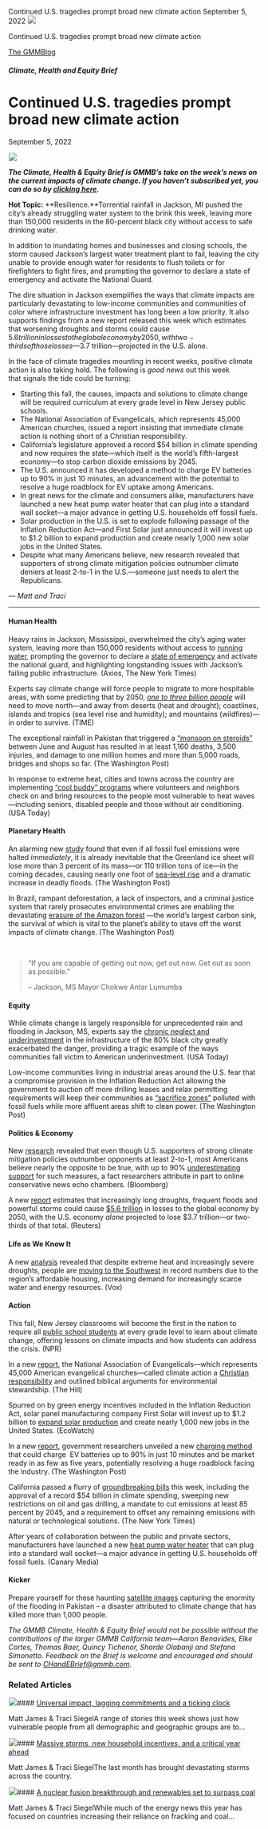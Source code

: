 



Continued U.S. tragedies prompt broad new climate action
September 5, 2022
![](data:image/gif;base64,R0lGODlhAQABAAAAACH5BAEKAAEALAAAAAABAAEAAAICTAEAOw==)![](https://www.gmmb.com/wp-content/uploads/2022/09/Picture1.png)



Continued U.S. tragedies prompt broad new climate action





 [The GMMBlog](/blog/)



##### Climate, Health and Equity Brief

 Continued U.S. tragedies prompt broad new climate action
========================================================


September 5, 2022



![](data:image/gif;base64,R0lGODlhAQABAAAAACH5BAEKAAEALAAAAAABAAEAAAICTAEAOw==)![](https://www.gmmb.com/wp-content/uploads/2022/09/Picture1-552x522.png) 


***The Climate, Health & Equity Brief is GMMB’s take on the week’s news on the current impacts of climate change. If you haven’t subscribed yet, you can do so by [clicking here](https://mailchimp.us4.list-manage.com/subscribe?u=f2f8c4bdabe1a2a83f914e813&id=4a13a601e2).***


**Hot Topic:** **Resilience.**Torrential rainfall in Jackson, MI pushed the city’s already struggling water system to the brink this week, leaving more than 150,000 residents in the 80-percent black city without access to safe drinking water.


In addition to inundating homes and businesses and closing schools, the storm caused Jackson’s largest water treatment plant to fail, leaving the city unable to provide enough water for residents to flush toilets or for firefighters to fight fires, and prompting the governor to declare a state of emergency and activate the National Guard.


The dire situation in Jackson exemplifies the ways that climate impacts are particularly devastating to low-income communities and communities of color where infrastructure investment has long been a low priority. It also supports findings from a new report released this week which estimates that worsening droughts and storms could cause $5.6 trillion in losses to the global economy by 2050, with two-thirds of those losses—$3.7 trillion—projected in the U.S. alone.


In the face of climate tragedies mounting in recent weeks, positive climate action is also taking hold. The following is *good news* out this week that signals the tide could be turning:



* Starting this fall, the causes, impacts and solutions to climate change will be required curriculum at every grade level in New Jersey public schools.
* The National Association of Evangelicals, which represents 45,000 American churches, issued a report insisting that immediate climate action is nothing short of a Christian responsibility.
* California’s legislature approved a record $54 billion in climate spending and now requires the state—which itself is the world’s fifth-largest economy—to stop carbon dioxide emissions by 2045.
* The U.S. announced it has developed a method to charge EV batteries up to 90% in just 10 minutes, an advancement with the potential to resolve a huge roadblock for EV uptake among Americans.
* In great news for the climate and consumers alike, manufacturers have launched a new heat pump water heater that can plug into a standard wall socket—a major advance in getting U.S. households off fossil fuels.
* Solar production in the U.S. is set to explode following passage of the Inflation Reduction Act—and First Solar just announced it will invest up to $1.2 billion to expand production and create nearly 1,000 new solar jobs in the United States.
* Despite what many Americans believe, new research revealed that supporters of strong climate mitigation policies outnumber climate deniers at least 2-to-1 in the U.S.—someone just needs to alert the Republicans.



*— Matt and Traci*




---


#### Human Health




Heavy rains in Jackson, Mississippi, overwhelmed the city’s aging water system, leaving more than 150,000 residents without access to [running water](https://www.axios.com/2022/08/30/jackson-mississippi-water-crisis-flooding), prompting the governor to declare a [state of emergency](https://www.nytimes.com/2022/08/30/us/mississippi-jackson-water.html) and activate the national guard, and highlighting longstanding issues with Jackson’s failing public infrastructure. (Axios, The New York Times)


Experts say climate change will force people to migrate to more hospitable areas, with some predicting that by 2050, [*one to three billion people*](https://time.com/6209432/climate-change-where-we-will-live/) will need to move north—and away from deserts (heat and drought); coastlines, islands and tropics (sea level rise and humidity); and mountains (wildfires)—in order to survive. (TIME)


The exceptional rainfall in Pakistan that triggered a [“monsoon on steroids”](https://www.washingtonpost.com/climate-environment/2022/08/31/monsoon-pakistan-flooding-explainer/) between June and August has resulted in at least 1,160 deaths, 3,500 injuries, and damage to one million homes and more than 5,000 roads, bridges and shops so far. (The Washington Post)


In response to extreme heat, cities and towns across the country are implementing [“cool buddy” programs](https://www.usatoday.com/story/news/nation/2022/08/28/climate-change-extreme-heat-cool-buddy/7887403001/) where volunteers and neighbors check on and bring resources to the people most vulnerable to heat waves—including seniors, disabled people and those without air conditioning. (USA Today)




#### Planetary Health



An alarming new [study](https://www.nature.com/articles/s41558-022-01441-2) found that even if all fossil fuel emissions were halted *immediately*, it is already inevitable that the Greenland ice sheet will lose more than 3 percent of its mass—or 110 trillion tons of ice—in the coming decades, causing nearly one foot of [sea-level rise](https://www.washingtonpost.com/climate-environment/2022/08/29/greenland-ice-sheet-sea-level/) and a dramatic increase in deadly floods. (The Washington Post)


In Brazil, rampant deforestation, a lack of inspectors, and a criminal justice system that rarely prosecutes environmental crimes are enabling the devastating [erasure of the Amazon forest](https://www.washingtonpost.com/world/interactive/2022/brazil-amazon-deforestation-enforcement/?utm_campaign=wp_post_most&utm_medium=email&utm_source=newsletter&wpisrc=nl_most&itid=hp-top-table-main&carta-url=https%3A%2F%2Fs2.washingtonpost.com%2Fcar-ln-tr%2F37c986d%2F630e36911930ae1d206f986f%2F59725f55ade4e21a847bf6dc%2F8%2F70%2F630e36911930ae1d206f986f&wp_cu=cce17d16a172271de3adb27dcc8dc7fa%7C48B01CE2B622458AE0530100007FB2EB) —the world’s largest carbon sink, the survival of which is vital to the planet’s ability to stave off the worst impacts of climate change. (The Washington Post)


 




> “If you are capable of getting out now, get out now. Get out as soon as possible.”
> 
> 
> – Jackson, MS Mayor Chokwe Antar Lumumba
> 
> 


#### Equity



While climate change is largely responsible for unprecedented rain and flooding in Jackson, MS, experts say the [chronic neglect and underinvestment](https://www.usatoday.com/story/news/nation/2022/08/31/jackson-mississippi-water-crisis-disinvestment/7940213001/) in the infrastructure of the 80% black city greatly exacerbated the danger, providing a tragic example of the ways communities fall victim to American underinvestment. (USA Today)


Low-income communities living in industrial areas around the U.S. fear that a compromise provision in the Inflation Reduction Act allowing the government to auction off more drilling leases and relax permitting requirements will keep their communities as [“sacrifice zones”](https://www.washingtonpost.com/climate-environment/2022/08/27/climate-permitting-sacrifice-zone/) polluted with fossil fuels while more affluent areas shift to clean power. (The Washington Post)



#### Politics & Economy



New [research](https://www.nature.com/articles/s41467-022-32412-y) revealed that even though U.S. supporters of strong climate mitigation policies outnumber opponents at least 2-to-1, most Americans believe nearly the opposite to be true, with up to 90% [underestimating support](https://www.bloomberg.com/news/articles/2022-08-29/climate-change-laws-are-twice-as-popular-as-americans-think) for such measures, a fact researchers attribute in part to online conservative news echo chambers. (Bloomberg)


A new [report](https://aquanomics.ghd.com/) estimates that increasingly long droughts, frequent floods and powerful storms could cause [$5.6 trillion](https://www.reuters.com/business/environment/floods-other-water-related-disasters-could-cost-economy-56-trillion-by-2050-2022-08-29/) in losses to the global economy by 2050, with the U.S. economy *alone* projected to lose $3.7 trillion—or two-thirds of that total. (Reuters)



#### Life as We Know It



A new [analysis](https://eig.org/drought-conditions-snapshot/) revealed that despite extreme heat and increasingly severe droughts, people are [moving to the Southwest](https://www.vox.com/2022/8/28/23322006/climate-change-heat-wave-phoenix-drought-housing-population) in record numbers due to the region’s affordable housing, increasing demand for increasingly scarce water and energy resources. (Vox)



#### Action



This fall, New Jersey classrooms will become the first in the nation to require all [public school students](https://www.npr.org/2022/08/28/1119840578/public-school-teachers-in-new-jersey-add-climate-change-to-curriculum) at every grade level to learn about climate change, offering lessons on climate impacts and how students can address the crisis. (NPR)


In a new [report](https://www.nae.org/wp-content/uploads/2022/08/LovingTheLeastOfThese_0822_FINAL_Pages.pdf), the National Association of Evangelicals—which represents 45,000 American evangelical churches—called climate action a [Christian responsibility](https://thehill.com/policy/3621459-major-evangelical-organization-says-christianity-demands-climate-action/) and outlined biblical arguments for environmental stewardship. (The Hill)


Spurred on by green energy incentives included in the Inflation Reduction Act, solar panel manufacturing company First Solar will invest up to $1.2 billion to [expand solar production](https://www.ecowatch.com/first-solar-manufacturing-us.html) and create nearly 1,000 new jobs in the United States. (EcoWatch)


In a new [report](https://www.eurekalert.org/news-releases/960985), government researchers unveiled a new [charging method](https://www.washingtonpost.com/technology/2022/08/27/electric-vehicle-charge-time/) that could charge  EV batteries up to 90% in just 10 minutes and be market ready in as few as five years, potentially resolving a huge roadblock facing the industry. (The Washington Post)


California passed a flurry of [groundbreaking bills](https://www.nytimes.com/2022/09/01/climate/california-lawmakers-climate-legislation.html?campaign_id=60&emc=edit_na_20220901&instance_id=0&nl=breaking-news&ref=headline&regi_id=71599752&segment_id=102955&user_id=84c4d65bfbc25a46e1a2303fd2af65be) this week, including the approval of a record $54 billion in climate spending, sweeping new restrictions on oil and gas drilling, a mandate to cut emissions at least 85 percent by 2045, and a requirement to offset any remaining emissions with natural or technological solutions. (The New York Times)


After years of collaboration between the public and private sectors, manufacturers have launched a new [heat pump water heater](https://www.canarymedia.com/articles/heat-pumps/finally-a-heat-pump-water-heater-that-plugs-into-a-standard-outlet?utm_campaign=canary&utm_medium=email&_hsmi=224383149&_hsenc=p2ANqtz-96YN422GimRI9nywl6lxE75O8UwzqJ5zBo_LhAJFUrVIOd3AOowXo3yAJZlOmt2BMFsRvDCb6as7dX45I_pXrbBvWutw&utm_source=newsletter) that can plug into a standard wall socket—a major advance in getting U.S. households off fossil fuels. (Canary Media)



#### Kicker


Prepare yourself for these haunting [satellite images](https://www.axios.com/2022/08/29/pakistan-floods-satellite-images-destruction) capturing the enormity of the flooding in Pakistan – a disaster attributed to climate change that has killed more than 1,000 people.


*The GMMB Climate, Health & Equity Brief would not be possible without the contributions of the larger GMMB California team—Aaron Benavides, Elke Cortes, Thomas Baer, Quincy Tichenor, Sharde Olabanji and Stefana Simonetto. Feedback on the Brief is welcome and encouraged and should be sent to [CHandEBrief@gmmb.com](mailto:CHandEBrief@gmmb.com).*









### Related Articles

![](data:image/gif;base64,R0lGODlhAQABAAAAACH5BAEKAAEALAAAAAABAAEAAAICTAEAOw==)![](https://www.gmmb.com/wp-content/uploads/2023/01/c53f7cb5-08a2-d0cf-d9a1-c8ef2c9b55e0-380x200.png)#### [Universal impact, lagging commitments and a ticking clock](https://www.gmmb.com/news/universal-impact-lagging-commitments-and-a-ticking-clock/)

Matt James & Traci SiegelA range of stories this week shows just how vulnerable people from all demographic and geographic groups are to…

![](data:image/gif;base64,R0lGODlhAQABAAAAACH5BAEKAAEALAAAAAABAAEAAAICTAEAOw==)![](https://www.gmmb.com/wp-content/uploads/2023/01/Picture1-380x200.png)#### [Massive storms, new household incentives, and a critical year ahead](https://www.gmmb.com/news/massive-storms-new-household-incentives-and-a-critical-year-ahead-and-renewables-set-to-surpass-coal-2/)

Matt James & Traci SiegelThe last month has brought devastating storms across the country.

![](data:image/gif;base64,R0lGODlhAQABAAAAACH5BAEKAAEALAAAAAABAAEAAAICTAEAOw==)![](https://www.gmmb.com/wp-content/uploads/2022/12/Picture1-380x200.png)#### [A nuclear fusion breakthrough and renewables set to surpass coal](https://www.gmmb.com/news/a-nuclear-fusion-breakthrough-and-renewables-set-to-surpass-coal/)

Matt James & Traci SiegelWhile much of the energy news this year has focused on countries increasing their reliance on fracking and coal…




